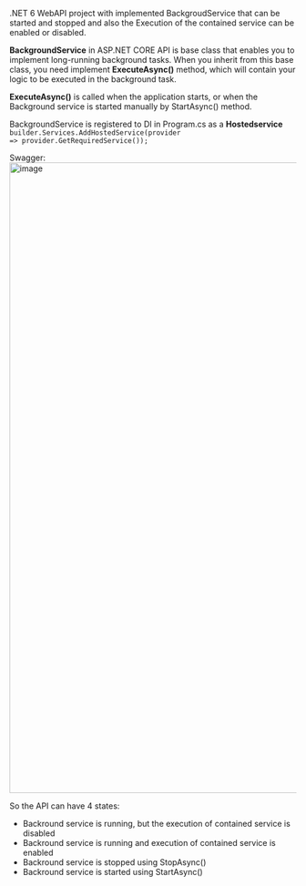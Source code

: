 .NET 6 WebAPI project with implemented BackgroudService that can be started and stopped and also the Execution of the contained service can be enabled or disabled. 

<b>BackgroundService</b> in ASP.NET CORE API is base class that enables you to implement long-running background tasks.
When you inherit from this base class, you need implement <b>ExecuteAsync()</b> method, which will contain your logic to be executed in the background task.

<b>ExecuteAsync()</b> is called when the application starts, or when the Background service is started manually by StartAsync() method.

BackgroundService is registered to DI in Program.cs as a <b>Hostedservice</b> 
<code>
  builder.Services.AddHostedService(provider => provider.GetRequiredService<MyCustomBackgroundService>());
</code>

Swagger:
<img width="1108" alt="image" src="https://user-images.githubusercontent.com/103595589/230391892-2e1ac140-de69-4b30-9b5b-d14b056f2156.png">

So the API can have 4 states:
<ul>
  <li>Backround service is running, but the execution of contained service is disabled</li>
  <li>Backround service is running and execution of contained service is enabled</li>
  <li>Backround service is stopped using StopAsync()</li>
  <li>Backround service is started using StartAsync()</li>
</ul>

